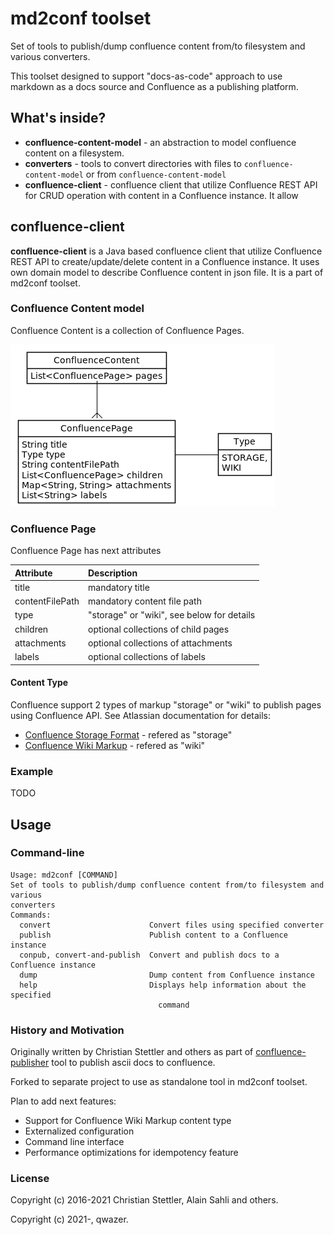 # md2conf toolset

Set of tools to publish/dump confluence content from/to filesystem and
various converters.

This toolset designed to support "docs-as-code" approach to use markdown
as a docs source and Confluence as a publishing platform.

## What's inside?

* **confluence-content-model** - an abstraction to model confluence
  content on a filesystem.
* **converters** - tools to convert directories with files to
  `confluence-content-model` or from `confluence-content-model`
* **confluence-client** - confluence client that utilize Confluence REST
  API for CRUD operation with content in a Confluence instance. It allow

## confluence-client

**confluence-client** is a Java based confluence client that utilize
Confluence REST API to create/update/delete content in a Confluence
instance. It uses own domain model to describe Confluence content in
json file. It is a part of md2conf toolset.

### Confluence Content model

Confluence Content is a collection of Confluence Pages.


![confluence-content.png](doc/plantuml/confluence-content.png)

### Confluence Page

Confluence Page has next attributes

| Attribute       | Description                                |
|:----------------|:-------------------------------------------|
| title           | mandatory title                            |
| contentFilePath | mandatory content file path                |
| type            | "storage" or "wiki", see below for details |
| children        | optional collections of child pages        |
| attachments     | optional collections of attachments        |
| labels          | optional collections of labels             |

#### Content Type

Confluence support 2 types of markup "storage" or "wiki" to publish
pages using Confluence API. See Atlassian documentation for details:

* [Confluence Storage Format](https://confluence.atlassian.com/doc/confluence-storage-format-790796544.html)
  \- refered as "storage"
* [Confluence Wiki Markup](https://confluence.atlassian.com/doc/confluence-wiki-markup-251003035.html)
  \- refered as "wiki"

### Example

TODO

<!--TODO add example-->

## Usage

### Command-line

```
Usage: md2conf [COMMAND]
Set of tools to publish/dump confluence content from/to filesystem and various
converters
Commands:
  convert                      Convert files using specified converter
  publish                      Publish content to a Confluence instance
  conpub, convert-and-publish  Convert and publish docs to a Confluence instance
  dump                         Dump content from Confluence instance
  help                         Displays help information about the specified
                                 command
```

### History and Motivation

Originally written by Christian Stettler and others as part of
[confluence-publisher](https://github.com/confluence-publisher/confluence-publisher)
tool to publish ascii docs to confluence.

Forked to separate project to use as standalone tool in md2conf toolset.

Plan to add next features:

* Support for Confluence Wiki Markup content type
* Externalized configuration
* Command line interface
* Performance optimizations for idempotency feature


### License

Copyright (c) 2016-2021 Christian Stettler, Alain Sahli and others.

Copyright (c) 2021-, qwazer.
